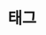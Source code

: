 ---
title: 태그
layout: tags
permalink: /tags
taxonomy: Blog
classes: wide
sidebar:
  title: "목차"
  nav: "aviutl-info"
---